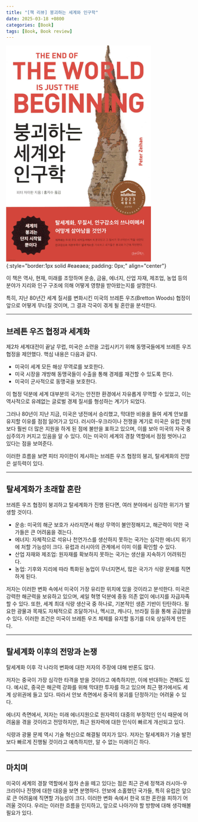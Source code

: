 ```yaml
---
title: "[책 리뷰] 붕괴하는 세계와 인구학"
date: 2025-03-18 +0800
categories: [Book]
tags: [Book, Book review]
---
```


![Desktop View](/assets/img/Book/book11.png){:style="border:1px solid #eaeaea; padding: 0px;" align="center"}

이 책은 역사, 현재, 미래를 조망하며 운송, 금융, 에너지, 산업 자재, 제조업, 농업 등의 분야가 지리와 인구 구조에 의해 어떻게 영향을 받아왔는지를 설명한다. 

특히, 지난 80년간 세계 질서를 변화시킨 미국의 브레튼 우즈(Bretton Woods) 협정이 앞으로 어떻게 무너질 것이며, 그 결과 각국이 겪게 될 혼란을 분석한다.

---

## **브레튼 우즈 협정과 세계화**

제2차 세계대전이 끝날 무렵, 미국은 소련을 고립시키기 위해 동맹국들에게 브레튼 우즈 협정을 제안했다. 핵심 내용은 다음과 같다.

- 미국이 세계 모든 해상 무역로를 보호한다.
- 미국 시장을 개방해 동맹국들이 수출을 통해 경제를 재건할 수 있도록 한다.
- 미국이 군사적으로 동맹국을 보호한다.

이 협정 덕분에 세계 대부분의 국가는 안전한 환경에서 자유롭게 무역할 수 있었고, 이는 역사적으로 유례없는 글로벌 경제 질서를 형성하는 계기가 되었다.

그러나 80년이 지난 지금, 미국은 냉전에서 승리했고, 막대한 비용을 들여 세계 안보를 유지할 이유를 점점 잃어가고 있다. 러시아-우크라이나 전쟁을 계기로 미국은 유럽 전체보다 훨씬 더 많은 지원을 하게 된 점에 불만을 표하고 있으며, 이를 보아 미국의 자국 중심주의가 커지고 있음을 알 수 있다. 이는 미국이 세계의 경찰 역할에서 점점 벗어나고 있다는 점을 보여준다. 

이러한 흐름을 보면 피터 자이한이 제시하는 브레튼 우즈 협정의 붕괴, 탈세계화의 전망은 설득력이 있다.

---

## **탈세계화가 초래할 혼란**

브레튼 우즈 협정이 붕괴하고 탈세계화가 진행 된다면, 여러 분야에서 심각한 위기가 발생할 것이다.

- 운송: 미국의 해군 보호가 사라지면서 해상 무역이 불안정해지고, 해군력이 약한 국가들은 큰 어려움을 겪는다.
- 에너지: 자체적으로 석유나 천연가스를 생산하지 못하는 국가는 심각한 에너지 위기에 처할 가능성이 크다. 유럽과 러시아의 관계에서 이미 이를 확인할 수 있다.
- 산업 자재와 제조업: 원자재를 확보하지 못하는 국가는 생산을 지속하기 어려워진다.
- 농업: 기후와 지리에 따라 특화된 농업이 무너지면서, 많은 국가가 식량 문제를 직면하게 된다.

저자는 이러한 변화 속에서 미국이 가장 유리한 위치에 있을 것이라고 분석한다. 미국은 강력한 해군력을 보유하고 있으며, 셰일 혁명 덕분에 중동 의존 없이 에너지를 자급자족할 수 있다. 또한, 세계 최대 식량 생산국 중 하나로, 기본적인 생존 기반이 탄탄하다. 필요한 광물과 목재도 자체적으로 조달하거나, 멕시코, 캐나다, 브라질 등을 통해 공급받을 수 있다. 이러한 조건은 미국이 브레튼 우즈 체제를 유지할 동기를 더욱 상실하게 만든다.

---

## **탈세계화 이후의 전망과 논쟁** 

탈세계화 이후 각 나라의 변화에 대한 저자의 주장에 대해 반론도 많다. 

저자는 중국이 가장 심각한 타격을 받을 것이라고 예측하지만, 이에 반대하는 견해도 있다. 예시로, 중국은 해군력 강화를 위해 막대한 투자를 하고 있으며 최근 평가에서도 세계 상위권에 들고 있다. 따라서 안보 측면에서 중국의 붕괴를 단정하기는 어려울 수 있다.

에너지 측면에서, 저자는 미래 에너지원으로 원자력이 대중의 부정적인 인식 때문에 어려움을 겪을 것이라고 전망하지만, 최근 원자력에 대한 인식이 빠르게 개선되고 있다. 

식량과 광물 문제 역시 기술 혁신으로 해결될 여지가 있다. 저자는 탈세계화가 기술 발전보다 빠르게 진행될 것이라고 예측하지만, 알 수 없는 미래이긴 하다.

---

## **마치며**

미국이 세계의 경찰 역할에서 점차 손을 떼고 있다는 점은 최근 관세 정책과 러시아-우크라이나 전쟁에 대한 대응을 보면 분명하다. 안보에 소홀했던 국가들, 특히 유럽은 앞으로 큰 어려움에 직면할 가능성이 크다. 이러한 변화 속에서 한국 또한 혼란을 피하기 어려울 것이다. 우리는 이러한 흐름을 인지하고, 앞으로 나아가야 할 방향에 대해 생각해볼 필요가 있다.





